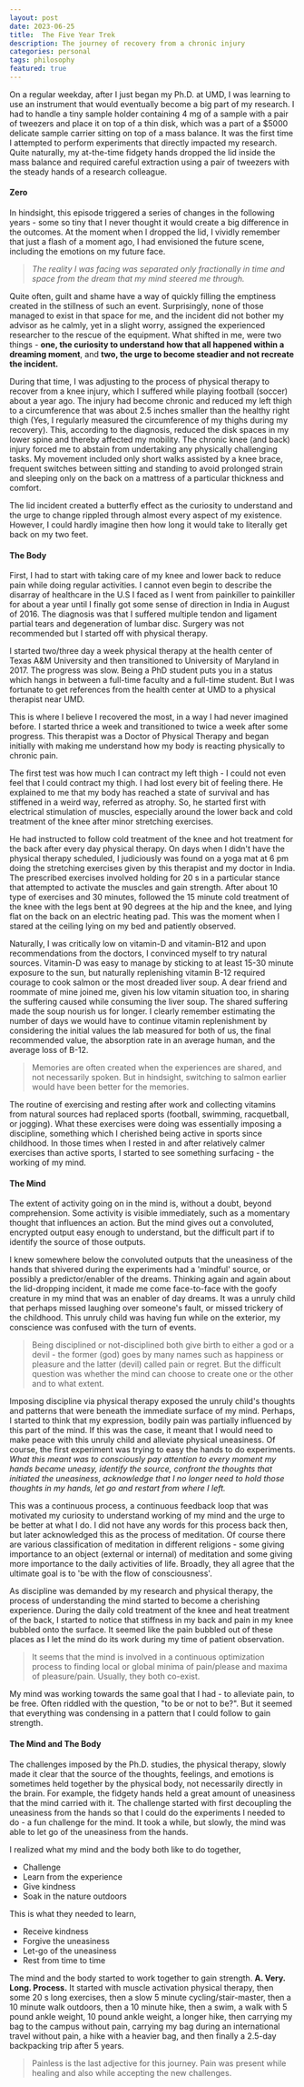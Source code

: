 ```yaml
---
layout: post
date: 2023-06-25
title:	The Five Year Trek
description: The journey of recovery from a chronic injury
categories: personal
tags: philosophy
featured: true
---
```


On a regular weekday, after I just began my Ph.D. at UMD, I was learning to use an instrument that would eventually become a big part of my research. I had to handle a tiny sample holder containing 4 mg of a sample with a pair of tweezers and place it on top of a thin disk, which was a part of a $5000 delicate sample carrier sitting on top of a mass balance. It was the first time I attempted to perform experiments that directly impacted my research. Quite naturally, my at-the-time fidgety hands dropped the lid inside the mass balance and required careful extraction using a pair of tweezers with the steady hands of a research colleague. 

<h4> Zero </h4>

In hindsight, this episode triggered a series of changes in the following years - some so tiny that I never thought it would create a big difference in the outcomes. At the moment when I dropped the lid, I vividly remember that just a flash of a moment ago, I had envisioned the future scene, including the emotions on my future face. 

> *The reality I was facing was separated only fractionally in time and space from the dream that my mind steered me through.*

Quite often, guilt and shame have a way of quickly filling the emptiness created in the stillness of such an event. Surprisingly, none of those managed to exist in that space for me, and the incident did not bother my advisor as he calmly, yet in a slight worry, assigned the experienced researcher to the rescue of the equipment. What shifted in me, were two things - **one, the curiosity to understand how that all happened within a dreaming moment**, and **two, the urge to become steadier and not recreate the incident.**

During that time, I was adjusting to the process of physical therapy to recover from a knee injury, which I suffered while playing football (soccer) about a year ago. The injury had become chronic and reduced my left thigh to a circumference that was about 2.5 inches smaller than the healthy right thigh (Yes, I regularly measured the circumference of my thighs during my recovery). This, according to the diagnosis, reduced the disk spaces in my lower spine and thereby affected my mobility. The chronic knee (and back) injury forced me to abstain from undertaking any physically challenging tasks. My movement included only short walks assisted by a knee brace, frequent switches between sitting and standing to avoid prolonged strain and sleeping only on the back on a mattress of a particular thickness and comfort.

The lid incident created a butterfly effect as the curiosity to understand and the urge to change rippled through almost every aspect of my existence. However, I could hardly imagine then how long it would take to literally get back on my two feet. 

<h4> The Body </h4>

First, I had to start with taking care of my knee and lower back to reduce pain while doing regular activities. I cannot even begin to describe the disarray of healthcare in the U.S I faced as I went from painkiller to painkiller for about a year until I finally got some sense of direction in India in August of 2016. The diagnosis was that I suffered multiple tendon and ligament partial tears and degeneration of lumbar disc. Surgery was not recommended but I started off with physical therapy. 

I started two/three day a week physical therapy at the health center of Texas A&M University and then transitioned to University of Maryland in 2017. The progress was slow. Being a PhD student puts you in a status which hangs in between a full-time faculty and a full-time student. But I was fortunate to get references from the health center at UMD to a physical therapist near UMD.

This is where I believe I recovered the most, in a way I had never imagined before. I started thrice a week and transitioned to twice a week after some progress. This therapist was a Doctor of Physical Therapy and began initially with making me understand how my body is reacting physically to chronic pain. 

The first test was how much I can contract my left thigh - I could not even feel that I could contract my thigh. I had lost every bit of feeling there. He explained to me that my body has reached a state of survival and has stiffened in a weird way, referred as atrophy. So, he started first with electrical stimulation of muscles, especially around the lower back and cold treatment of the knee after minor stretching exercises. 

He had instructed to follow cold treatment of the knee and hot treatment for the back after every day physical therapy. On days when I didn't have the physical therapy scheduled, I judiciously was found on a yoga mat at 6 pm doing the stretching exercises given by this therapist and my doctor in India. The prescribed exercises involved holding for 20 s in a particular stance that attempted to activate the muscles and gain strength. After about 10 type of exercises and 30 minutes, followed the 15 minute cold treatment of the knee with the legs bent at 90 degrees at the hip and the knee, and lying flat on the back on an electric heating pad. This was the moment when I stared at the ceiling lying on my bed and patiently observed.

Naturally, I was critically low on vitamin-D and vitamin-B12 and upon recommendations from the doctors, I convinced myself to try natural sources. Vitamin-D was easy to manage by sticking to at least 15-30 minute exposure to the sun, but naturally replenishing vitamin B-12 required courage to cook salmon or the most dreaded liver soup. A dear friend and roommate of mine joined me, given his low vitamin situation too, in sharing the suffering caused while consuming the liver soup. The shared suffering made the soup nourish us for longer. I clearly remember estimating the number of days we would have to continue vitamin replenishment by considering the initial values the lab measured for both of us, the final recommended value, the absorption rate in an average human, and the average loss of B-12. 

> Memories are often created when the experiences are shared, and not necessarily spoken. But in hindsight, switching to salmon earlier would have been better for the memories.

The routine of exercising and resting after work and collecting vitamins from natural sources had replaced sports (football, swimming, racquetball, or jogging). What these exercises were doing was essentially imposing a discipline, something which I cherished being active in sports since childhood. In those times when I rested in and after relatively calmer exercises than active sports, I started to see something surfacing - the working of my mind.

<h4> The Mind </h4>

The extent of activity going on in the mind is, without a doubt, beyond comprehension. Some activity is visible immediately, such as a momentary thought that influences an action. But the mind gives out a convoluted, encrypted output easy enough to understand, but the difficult part if to identify the source of those outputs. 

I knew somewhere below the convoluted outputs that the uneasiness of the hands that shivered during the experiments had a 'mindful' source, or possibly a predictor/enabler of the dreams. Thinking again and again about the lid-dropping incident, it made me come face-to-face with the goofy creature in my mind that was an enabler of day dreams. It was a unruly child that perhaps missed laughing over someone's fault, or missed trickery of the childhood. This unruly child was having fun while on the exterior, my conscience was confused with the turn of events.

> Being disciplined or not-disciplined both give birth to either a god or a devil - the former (god) goes by many names such as happiness or pleasure and the latter (devil) called pain or regret. But the difficult question was whether the mind can choose to create one or the other and to what extent.

Imposing discipline via physical therapy exposed the unruly child's thoughts and patterns that were beneath the immediate surface of my mind. Perhaps, I started to think that my expression, bodily pain was partially influenced by this part of the mind. If this was the case, it meant that I would need to make peace with this unruly child and alleviate physical uneasiness. Of course, the first experiment was trying to easy the hands to do experiments. *What this meant was to consciously pay attention to every moment my hands became uneasy, identify the source, confront the thoughts that initiated the uneasiness, acknowledge that I no longer need to hold those thoughts in my hands, let go and restart from where I left.*

This was a continuous process, a continuous feedback loop that was motivated my curiosity to understand working of my mind and the urge to be better at what I do. I did not have any words for this process back then, but later acknowledged this as the process of meditation. Of course there are various classification of meditation in different religions - some giving importance to an object (external or internal) of meditation and some giving more importance to the daily activities of life. Broadly, they all agree that the ultimate goal is to 'be with the flow of consciousness'.

As discipline was demanded by my research and physical therapy, the process of understanding the mind started to become a cherishing experience. During the daily cold treatment of the knee and heat treatment of the back, I started to notice that stiffness in my back and pain in my knee bubbled onto the surface. It seemed like the pain bubbled out of these places as I let the mind do its work during my time of patient observation.

> It seems that the mind is involved in a continuous optimization process to finding local or global minima of pain/please and maxima of pleasure/pain. Usually, they both co-exist. 

My mind was working towards the same goal that I had - to alleviate pain, to be free. Often riddled with the question, "to be or not to be?". But it seemed that everything was condensing in a pattern that I could follow to gain strength.  


<h4> The Mind and The Body </h4>

The challenges imposed by the Ph.D. studies, the physical therapy, slowly made it clear that the source of the thoughts, feelings, and emotions is sometimes held together by the physical body, not necessarily directly in the brain. For example, the fidgety hands held a great amount of uneasiness that the mind carried with it. The challenge started with first decoupling the uneasiness from the hands so that I could do the experiments I needed to do - a fun challenge for the mind. It took a while, but slowly, the mind was able to let go of the uneasiness from the hands. 

I realized what my mind and the body both like to do together,
- Challenge
- Learn from the experience
- Give kindness 
- Soak in the nature outdoors

This is what they needed to learn,
- Receive kindness
- Forgive the uneasiness
- Let-go of the uneasiness
- Rest from time to time

The mind and the body started to work together to gain strength. **A. Very. Long. Process.** It started with muscle activation physical therapy, then some 20 s long exercises, then a slow 5 minute cycling/stair-master, then a 10 minute walk outdoors, then a 10 minute hike, then a swim, a walk with 5 pound ankle weight, 10 pound ankle weight, a longer hike, then carrying my bag to the campus without pain, carrying my bag during an international travel without pain, a hike with a heavier bag, and then finally a 2.5-day backpacking trip after 5 years. 

> Painless is the last adjective for this journey. Pain was present while healing and also while accepting the new challenges.

